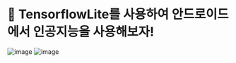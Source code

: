 # 🤖 TensorflowLite를 사용하여 안드로이드에서 인공지능을 사용해보자!
![image](https://user-images.githubusercontent.com/100567149/224184822-4b8c72ea-3cc3-4ec4-adc5-737ca1008662.png)
![image](https://user-images.githubusercontent.com/100567149/224185047-e372fbb4-9bb5-400a-ba36-68959ecc3f22.png)
